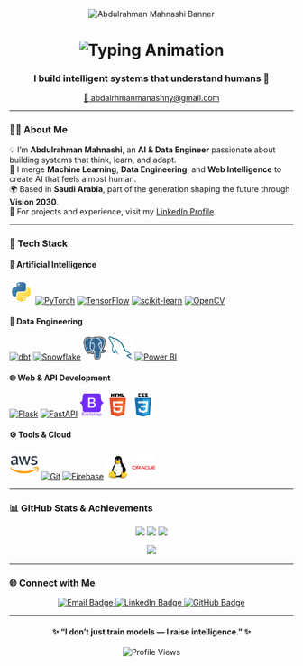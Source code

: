<!-- 💫 Abdulrahman Mahnashi — AI & Data Engineer README -->

<!-- 🌌 Banner (واضح + تباين عالي) -->
<p align="center">
  <img src="https://capsule-render.vercel.app/api?type=wave&height=300&color=0:0E0E10,100:1A73E8&text=Teaching%20Machines%20to%20Feel%20%E2%80%94%20Born%20from%20Saudi%20Ambition%20🇸🇦&fontColor=FFFFFF&fontAlign=50&fontAlignY=45&fontSize=35&stroke=00E5FF&strokeWidth=1&section=header&desc=Artificial%20Intelligence%20Engineer%20|%20Data%20Engineer&descAlign=50&descAlignY=65&descSize=18" alt="Abdulrahman Mahnashi Banner" />
</p>

<h1 align="center">
  <img src="https://readme-typing-svg.demolab.com?font=Fira+Code&pause=2000&color=00E5FF&center=true&vCenter=true&width=600&lines=Hi+%F0%9F%91%8B%2C+I'm+Abdulrahman+Mahnashi;Artificial+Intelligence+Engineer+%F0%9F%A4%96;Data+Engineer+%F0%9F%93%88;Turning+Data+into+Intelligence+%F0%9F%92%AB" alt="Typing Animation" />
</h1>

<h3 align="center">I build intelligent systems that understand humans 🤖</h3>

<!-- 📧 Email سريع -->
<p align="center">
  <a href="mailto:abdalrhmanmanashny@gmail.com">📩 abdalrhmanmanashny@gmail.com</a>
</p>

---

### 👨‍💻 About Me
💡 I’m **Abdulrahman Mahnashi**, an **AI & Data Engineer** passionate about building systems that think, learn, and adapt.  
🎯 I merge **Machine Learning**, **Data Engineering**, and **Web Intelligence** to create AI that feels almost human.  
🌍 Based in **Saudi Arabia**, part of the generation shaping the future through **Vision 2030**.  
📂 For projects and experience, visit my [LinkedIn Profile](https://www.linkedin.com/in/abdulrahman-mahnashi/).

---

### 🧩 Tech Stack

#### 🤖 Artificial Intelligence
<p align="left">
  <a href="https://www.python.org" target="_blank"><img alt="Python" src="https://raw.githubusercontent.com/devicons/devicon/master/icons/python/python-original.svg" width="42" height="42"/></a>
  <a href="https://pytorch.org/" target="_blank"><img alt="PyTorch" src="https://www.vectorlogo.zone/logos/pytorch/pytorch-icon.svg" width="42" height="42"/></a>
  <a href="https://www.tensorflow.org" target="_blank"><img alt="TensorFlow" src="https://www.vectorlogo.zone/logos/tensorflow/tensorflow-icon.svg" width="42" height="42"/></a>
  <a href="https://scikit-learn.org/" target="_blank"><img alt="scikit-learn" src="https://upload.wikimedia.org/wikipedia/commons/0/05/Scikit_learn_logo_small.svg" width="42" height="42"/></a>
  <a href="https://opencv.org/" target="_blank"><img alt="OpenCV" src="https://www.vectorlogo.zone/logos/opencv/opencv-icon.svg" width="42" height="42"/></a>
</p>

#### 🧠 Data Engineering
<p align="left">
  <!-- dbt (fixed, ملوّن وواضح) -->
  <a href="https://www.getdbt.com" target="_blank"><img alt="dbt" src="https://raw.githubusercontent.com/get-icon/geticon/master/icons/dbt.svg" width="42" height="42"/></a>
  <!-- Snowflake (fixed, سماوي واضح) -->
  <a href="https://www.snowflake.com" target="_blank"><img alt="Snowflake" src="https://upload.wikimedia.org/wikipedia/en/2/20/Snowflake_Logo.svg" width="42" height="42"/></a>
  <!-- PostgreSQL -->
  <a href="https://www.postgresql.org" target="_blank"><img alt="PostgreSQL" src="https://raw.githubusercontent.com/devicons/devicon/master/icons/postgresql/postgresql-original.svg" width="42" height="42"/></a>
  <!-- MySQL -->
  <a href="https://www.mysql.com/" target="_blank"><img alt="MySQL" src="https://raw.githubusercontent.com/devicons/devicon/master/icons/mysql/mysql-original.svg" width="42" height="42"/></a>
  <!-- Power BI (fixed, أصفر واضح على الداكن) -->
  <a href="https://powerbi.microsoft.com/" target="_blank"><img alt="Power BI" src="https://raw.githubusercontent.com/microsoft/PowerBI-Icons/main/SVG/Power-BI.svg" width="42" height="42"/></a>
</p>

#### 🌐 Web & API Development
<p align="left">
  <a href="https://flask.palletsprojects.com/" target="_blank"><img alt="Flask" src="https://cdn.worldvectorlogo.com/logos/flask.svg" width="42" height="42"/></a>
  <a href="https://fastapi.tiangolo.com/" target="_blank"><img alt="FastAPI" src="https://cdn.worldvectorlogo.com/logos/fastapi-1.svg" width="42" height="42"/></a>
  <a href="https://getbootstrap.com" target="_blank"><img alt="Bootstrap" src="https://raw.githubusercontent.com/devicons/devicon/master/icons/bootstrap/bootstrap-plain-wordmark.svg" width="42" height="42"/></a>
  <a href="https://www.w3.org/html/" target="_blank"><img alt="HTML5" src="https://raw.githubusercontent.com/devicons/devicon/master/icons/html5/html5-original-wordmark.svg" width="42" height="42"/></a>
  <a href="https://www.w3schools.com/css/" target="_blank"><img alt="CSS3" src="https://raw.githubusercontent.com/devicons/devicon/master/icons/css3/css3-original-wordmark.svg" width="42" height="42"/></a>
</p>

#### ⚙️ Tools & Cloud
<p align="left">
  <a href="https://aws.amazon.com" target="_blank"><img alt="AWS" src="https://raw.githubusercontent.com/devicons/devicon/master/icons/amazonwebservices/amazonwebservices-original-wordmark.svg" width="52" height="52"/></a>
  <a href="https://git-scm.com/" target="_blank"><img alt="Git" src="https://www.vectorlogo.zone/logos/git-scm/git-scm-icon.svg" width="42" height="42"/></a>
  <a href="https://firebase.google.com/" target="_blank"><img alt="Firebase" src="https://www.vectorlogo.zone/logos/firebase/firebase-icon.svg" width="42" height="42"/></a>
  <a href="https://www.linux.org/" target="_blank"><img alt="Linux" src="https://raw.githubusercontent.com/devicons/devicon/master/icons/linux/linux-original.svg" width="42" height="42"/></a>
  <a href="https://www.oracle.com/" target="_blank"><img alt="Oracle" src="https://raw.githubusercontent.com/devicons/devicon/master/icons/oracle/oracle-original.svg" width="42" height="42"/></a>
</p>

---

### 📊 GitHub Stats & Achievements
<p align="center">
  <img src="https://github-readme-stats.vercel.app/api?username=Abdulrahman-Mahnashi&show_icons=true&theme=tokyonight" />
  <img src="https://github-readme-stats.vercel.app/api/top-langs/?username=Abdulrahman-Mahnashi&layout=compact&theme=tokyonight" />
  <img src="https://github-readme-streak-stats.herokuapp.com/?user=Abdulrahman-Mahnashi&theme=tokyonight" />
</p>

<p align="center">
  <a href="https://github.com/ryo-ma/github-profile-trophy"><img src="https://github-profile-trophy.vercel.app/?username=Abdulrahman-Mahnashi&theme=tokyonight&no-bg=true&row=1" /></a>
</p>

---

### 🌐 Connect with Me
<p align="center">
  <a href="mailto:abdalrhmanmanashny@gmail.com">
    <img src="https://img.shields.io/badge/Email-abdalrhmanmanashny%40gmail.com-blue?style=for-the-badge&logo=gmail" alt="Email Badge"/>
  </a>
  <a href="https://www.linkedin.com/in/abdulrahman-mahnashi/">
    <img src="https://img.shields.io/badge/LinkedIn-Abdulrahman%20Mahnashi-0A66C2?style=for-the-badge&logo=linkedin" alt="LinkedIn Badge"/>
  </a>
  <a href="https://github.com/Abdulrahman-Mahnashi">
    <img src="https://img.shields.io/badge/GitHub-Abdulrahman--Mahnashi-111?style=for-the-badge&logo=github" alt="GitHub Badge"/>
  </a>
</p>

---

<h4 align="center">✨ “I don’t just train models — I raise intelligence.” ✨</h4>

<p align="center">
  <img src="https://komarev.com/ghpvc/?username=abdulrahman-mahnashi&label=Profile%20Views&color=00FFC6&style=flat" alt="Profile Views" />
</p>
